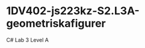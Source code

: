 1DV402-js223kz-S2.L3A-geometriskafigurer
========================================

C# Lab 3 Level A

